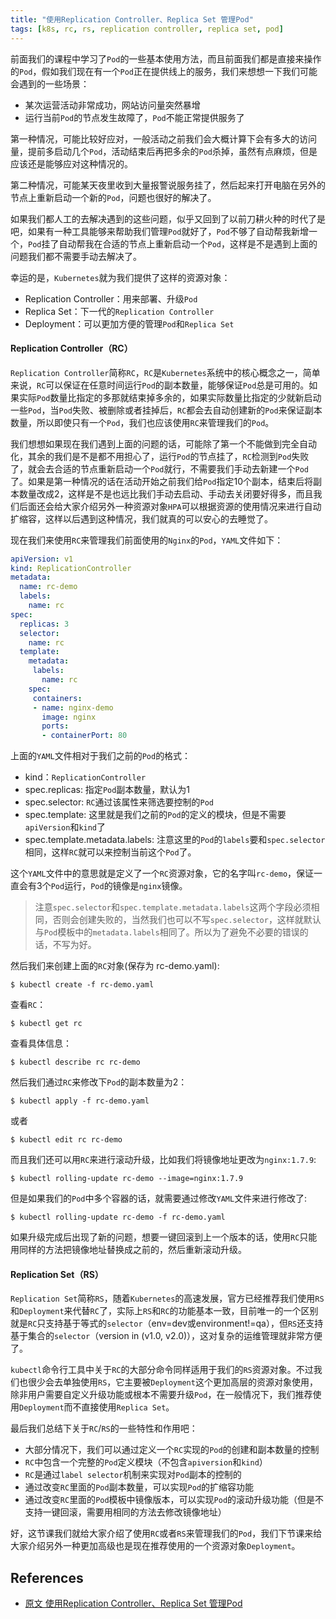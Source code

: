 ```yaml
---
title: "使用Replication Controller、Replica Set 管理Pod"
tags: [k8s, rc, rs, replication controller, replica set, pod]
---
```


前面我们的课程中学习了`Pod`的一些基本使用方法，而且前面我们都是直接来操作的`Pod`，假如我们现在有一个`Pod`正在提供线上的服务，我们来想想一下我们可能会遇到的一些场景：

* 某次运营活动非常成功，网站访问量突然暴增
* 运行当前`Pod`的节点发生故障了，`Pod`不能正常提供服务了

第一种情况，可能比较好应对，一般活动之前我们会大概计算下会有多大的访问量，提前多启动几个`Pod`，活动结束后再把多余的`Pod`杀掉，虽然有点麻烦，但是应该还是能够应对这种情况的。

第二种情况，可能某天夜里收到大量报警说服务挂了，然后起来打开电脑在另外的节点上重新启动一个新的`Pod`，问题也很好的解决了。

如果我们都人工的去解决遇到的这些问题，似乎又回到了以前刀耕火种的时代了是吧，如果有一种工具能够来帮助我们管理`Pod`就好了，`Pod`不够了自动帮我新增一个，`Pod`挂了自动帮我在合适的节点上重新启动一个`Pod`，这样是不是遇到上面的问题我们都不需要手动去解决了。

幸运的是，`Kubernetes`就为我们提供了这样的资源对象：

* Replication Controller：用来部署、升级`Pod`
* Replica Set：下一代的`Replication Controller`
* Deployment：可以更加方便的管理`Pod`和`Replica Set`

#### Replication Controller（RC） <a href="#replication-controller-rc" id="replication-controller-rc"></a>

`Replication Controller`简称`RC`，`RC`是`Kubernetes`系统中的核心概念之一，简单来说，`RC`可以保证在任意时间运行`Pod`的副本数量，能够保证`Pod`总是可用的。如果实际`Pod`数量比指定的多那就结束掉多余的，如果实际数量比指定的少就新启动一些`Pod`，当`Pod`失败、被删除或者挂掉后，`RC`都会去自动创建新的`Pod`来保证副本数量，所以即使只有一个`Pod`，我们也应该使用`RC`来管理我们的`Pod`。

我们想想如果现在我们遇到上面的问题的话，可能除了第一个不能做到完全自动化，其余的我们是不是都不用担心了，运行`Pod`的节点挂了，`RC`检测到`Pod`失败了，就会去合适的节点重新启动一个`Pod`就行，不需要我们手动去新建一个`Pod`了。如果是第一种情况的话在活动开始之前我们给`Pod`指定10个副本，结束后将副本数量改成2，这样是不是也远比我们手动去启动、手动去关闭要好得多，而且我们后面还会给大家介绍另外一种资源对象`HPA`可以根据资源的使用情况来进行自动扩缩容，这样以后遇到这种情况，我们就真的可以安心的去睡觉了。

现在我们来使用`RC`来管理我们前面使用的`Nginx`的`Pod`，`YAML`文件如下：

```yaml
apiVersion: v1
kind: ReplicationController
metadata:
  name: rc-demo
  labels:
    name: rc
spec:
  replicas: 3
  selector:
    name: rc
  template:
    metadata:
     labels:
       name: rc
    spec:
     containers:
     - name: nginx-demo
       image: nginx
       ports:
       - containerPort: 80
```

上面的`YAML`文件相对于我们之前的`Pod`的格式：

* kind：`ReplicationController`
* spec.replicas: 指定`Pod`副本数量，默认为1
* spec.selector: `RC`通过该属性来筛选要控制的`Pod`
* spec.template: 这里就是我们之前的`Pod`的定义的模块，但是不需要`apiVersion`和`kind`了
* spec.template.metadata.labels: 注意这里的`Pod`的`labels`要和`spec.selector`相同，这样`RC`就可以来控制当前这个`Pod`了。

这个`YAML`文件中的意思就是定义了一个`RC`资源对象，它的名字叫`rc-demo`，保证一直会有3个`Pod`运行，`Pod`的镜像是`nginx`镜像。

> 注意`spec.selector`和`spec.template.metadata.labels`这两个字段必须相同，否则会创建失败的，当然我们也可以不写`spec.selector`，这样就默认与`Pod`模板中的`metadata.labels`相同了。所以为了避免不必要的错误的话，不写为好。

然后我们来创建上面的`RC`对象(保存为 rc-demo.yaml):

```shell
$ kubectl create -f rc-demo.yaml
```

查看`RC`：

```shell
$ kubectl get rc
```

查看具体信息：

```shell
$ kubectl describe rc rc-demo
```

然后我们通过`RC`来修改下`Pod`的副本数量为2：

```shell
$ kubectl apply -f rc-demo.yaml
```

或者

```shell
$ kubectl edit rc rc-demo
```

而且我们还可以用`RC`来进行滚动升级，比如我们将镜像地址更改为`nginx:1.7.9`:

```shell
$ kubectl rolling-update rc-demo --image=nginx:1.7.9
```

但是如果我们的`Pod`中多个容器的话，就需要通过修改`YAML`文件来进行修改了:

```shell
$ kubectl rolling-update rc-demo -f rc-demo.yaml
```

如果升级完成后出现了新的问题，想要一键回滚到上一个版本的话，使用`RC`只能用同样的方法把镜像地址替换成之前的，然后重新滚动升级。

#### Replication Set（RS） <a href="#replication-set-rs" id="replication-set-rs"></a>

`Replication Set`简称`RS`，随着`Kubernetes`的高速发展，官方已经推荐我们使用`RS`和`Deployment`来代替`RC`了，实际上`RS`和`RC`的功能基本一致，目前唯一的一个区别就是`RC`只支持基于等式的`selector`（env=dev或environment!=qa），但`RS`还支持基于集合的`selector`（version in (v1.0, v2.0)），这对复杂的运维管理就非常方便了。

`kubectl`命令行工具中关于`RC`的大部分命令同样适用于我们的`RS`资源对象。不过我们也很少会去单独使用`RS`，它主要被`Deployment`这个更加高层的资源对象使用，除非用户需要自定义升级功能或根本不需要升级`Pod`，在一般情况下，我们推荐使用`Deployment`而不直接使用`Replica Set`。

最后我们总结下关于`RC`/`RS`的一些特性和作用吧：

* 大部分情况下，我们可以通过定义一个`RC`实现的`Pod`的创建和副本数量的控制
* `RC`中包含一个完整的`Pod`定义模块（不包含`apiversion`和`kind`）
* `RC`是通过`label selector`机制来实现对`Pod`副本的控制的
* 通过改变`RC`里面的`Pod`副本数量，可以实现`Pod`的扩缩容功能
* 通过改变`RC`里面的`Pod`模板中镜像版本，可以实现`Pod`的滚动升级功能（但是不支持一键回滚，需要用相同的方法去修改镜像地址）

好，这节课我们就给大家介绍了使用`RC`或者`RS`来管理我们的`Pod`，我们下节课来给大家介绍另外一种更加高级也是现在推荐使用的一个资源对象`Deployment`。



## References

* [原文 使用Replication Controller、Replica Set 管理Pod](https://www.qikqiak.com/k8s-book/docs/23.%E4%BD%BF%E7%94%A8RC%E7%AE%A1%E7%90%86Pod.html)
